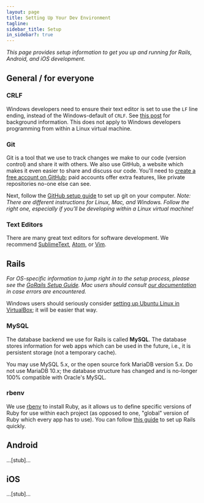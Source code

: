```yaml
---
layout: page
title: Setting Up Your Dev Environment
tagline:
sidebar_title: Setup
in_sidebar?: true
---
```


*This page provides setup information to get you up and running for Rails, Android, and iOS development.*

## General / for everyone
### CRLF
Windows developers need to ensure their text editor is set to use the ```LF``` line ending, instead of the Windows-default of ```CRLF```. See [this post](http://adaptivepatchwork.com/2012/03/01/mind-the-end-of-your-line/) for background information. This does not apply to Windows developers programming from within a Linux virtual machine.

### Git
Git is a tool that we use to track changes we make to our code (version control) and share it with others. We also use GitHub, a website which makes it even easier to share and discuss our code. You'll need to [create a free account on GitHub](https://github.com/signup/free); paid accounts offer extra features, like private repositories no-one else can see.

Next, follow the [GitHub setup guide](https://help.github.com/articles/set-up-git) to set up git on your computer. *Note: There are different instructions for Linux, Mac, and Windows. Follow the right one, especially if you'll be developing within a Linux virtual machine!*

### Text Editors
There are many great text editors for software development. We recommend [SublimeText](http://www.sublimetext.com/3), [Atom](https://atom.io/), or [Vim](http://www.vim.org/).

## Rails
*For OS-specific information to jump right in to the setup process, please see the [GoRails Setup Guide](https://gorails.com/setup). Mac users should consult [our documentation](https://github.com/YaleSTC/wiki/wiki/Setting-Up-Your-Development-Environment-%28OS-X%29) in case errors are encountered.*

Windows users should seriously consider [setting up Ubuntu Linux in VirtualBox](http://www.wikihow.com/Install-Ubuntu-on-VirtualBox); it will be easier that way.

### MySQL
The database backend we use for Rails is called **MySQL**. The database stores information for web apps which can be used in the future, i.e., it is persistent storage (not a temporary cache).

You may use MySQL 5.x, or the open source fork MariaDB version 5.x. Do not use MariaDB 10.x; the database structure has changed and is no-longer 100% compatible with Oracle's MySQL.

### rbenv
We use [rbenv](https://github.com/sstephenson/rbenv) to install Ruby, as it allows us to define specific versions of Ruby for use within each project (as opposed to one, "global" version of Ruby which every app has to use). You can follow [this guide](https://gorails.com/setup) to set up Rails quickly.

## Android
...[stub]...

## iOS
...[stub]...
